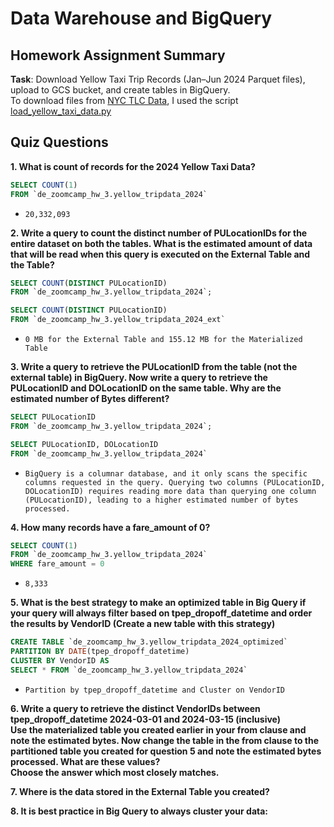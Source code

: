 # Data Warehouse and BigQuery

## Homework Assignment Summary

**Task**: Download Yellow Taxi Trip Records (Jan–Jun 2024 Parquet files), upload to GCS bucket, and create tables in BigQuery.  
To download files from [NYC TLC Data](https://www.nyc.gov/site/tlc/about/tlc-trip-record-data.page), I used the script [load_yellow_taxi_data.py](https://github.com/DataTalksClub/data-engineering-zoomcamp/blob/main/cohorts/2025/03-data-warehouse/load_yellow_taxi_data.py)

## Quiz Questions

__1. What is count of records for the 2024 Yellow Taxi Data?__
```sql
SELECT COUNT(1) 
FROM `de_zoomcamp_hw_3.yellow_tripdata_2024`
```
- `20,332,093`

__2. Write a query to count the distinct number of PULocationIDs for the entire dataset on both the tables.
What is the estimated amount of data that will be read when this query is executed on the External Table and the Table?__
```sql
SELECT COUNT(DISTINCT PULocationID) 
FROM `de_zoomcamp_hw_3.yellow_tripdata_2024`;

SELECT COUNT(DISTINCT PULocationID) 
FROM `de_zoomcamp_hw_3.yellow_tripdata_2024_ext`
```
- `0 MB for the External Table and 155.12 MB for the Materialized Table`

__3. Write a query to retrieve the PULocationID from the table (not the external table) in BigQuery. Now write a query to retrieve the PULocationID and DOLocationID on the same table. Why are the estimated number of Bytes different?__
```sql
SELECT PULocationID
FROM `de_zoomcamp_hw_3.yellow_tripdata_2024`;

SELECT PULocationID, DOLocationID
FROM `de_zoomcamp_hw_3.yellow_tripdata_2024`
```
- `BigQuery is a columnar database, and it only scans the specific columns requested in the query. Querying two columns (PULocationID, DOLocationID) requires reading more data than querying one column (PULocationID), leading to a higher estimated number of bytes processed.`

__4. How many records have a fare_amount of 0?__
```sql
SELECT COUNT(1)
FROM `de_zoomcamp_hw_3.yellow_tripdata_2024`
WHERE fare_amount = 0
```
- `8,333`

__5. What is the best strategy to make an optimized table in Big Query if your query will always filter based on tpep_dropoff_datetime and order the results by VendorID (Create a new table with this strategy)__
```sql
CREATE TABLE `de_zoomcamp_hw_3.yellow_tripdata_2024_optimized`
PARTITION BY DATE(tpep_dropoff_datetime)
CLUSTER BY VendorID AS
SELECT * FROM `de_zoomcamp_hw_3.yellow_tripdata_2024`
```
- `Partition by tpep_dropoff_datetime and Cluster on VendorID`

__6. Write a query to retrieve the distinct VendorIDs between tpep_dropoff_datetime 2024-03-01 and 2024-03-15 (inclusive)  
Use the materialized table you created earlier in your from clause and note the estimated bytes. Now change the table in the from clause to the partitioned table you created for question 5 and note the estimated bytes processed. What are these values?  
Choose the answer which most closely matches.__

__7. Where is the data stored in the External Table you created?__

__8. It is best practice in Big Query to always cluster your data:__
